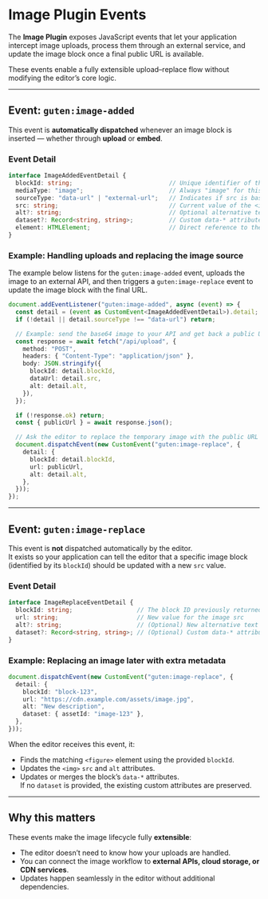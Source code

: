 # Image Plugin Events

The **Image Plugin** exposes JavaScript events that let your application intercept image uploads, process them through an external service, and update the image block once a final public URL is available.

These events enable a fully extensible upload–replace flow without modifying the editor’s core logic.

---

## Event: `guten:image-added`

This event is **automatically dispatched** whenever an image block is inserted — whether through **upload** or **embed**.

### Event Detail

```ts
interface ImageAddedEventDetail {
  blockId: string;                           // Unique identifier of the inserted block
  mediaType: "image";                        // Always "image" for this plugin
  sourceType: "data-url" | "external-url";   // Indicates if src is base64/data URL or an external HTTP(S) link
  src: string;                               // Current value of the <img> src attribute
  alt?: string;                              // Optional alternative text for the image
  dataset?: Record<string, string>;          // Custom data-* attributes applied to the block
  element: HTMLElement;                      // Direct reference to the <figure> element
}
```

### Example: Handling uploads and replacing the image source

The example below listens for the `guten:image-added` event, uploads the image to an external API, and then triggers a `guten:image-replace` event to update the image block with the final URL.

```ts
document.addEventListener("guten:image-added", async (event) => {
  const detail = (event as CustomEvent<ImageAddedEventDetail>).detail;
  if (!detail || detail.sourceType !== "data-url") return;

  // Example: send the base64 image to your API and get back a public URL
  const response = await fetch("/api/upload", {
    method: "POST",
    headers: { "Content-Type": "application/json" },
    body: JSON.stringify({
      blockId: detail.blockId,
      dataUrl: detail.src,
      alt: detail.alt,
    }),
  });

  if (!response.ok) return;
  const { publicUrl } = await response.json();

  // Ask the editor to replace the temporary image with the public URL
  document.dispatchEvent(new CustomEvent("guten:image-replace", {
    detail: {
      blockId: detail.blockId,
      url: publicUrl,
      alt: detail.alt,
    },
  }));
});
```

---

## Event: `guten:image-replace`

This event is **not** dispatched automatically by the editor.  
It exists so your application can tell the editor that a specific image block (identified by its `blockId`) should be updated with a new `src` value.

### Event Detail

```ts
interface ImageReplaceEventDetail {
  blockId: string;                  // The block ID previously returned in the "image-added" event
  url: string;                      // New value for the image src
  alt?: string;                     // (Optional) New alternative text
  dataset?: Record<string, string>; // (Optional) Custom data-* attributes to apply
}
```

### Example: Replacing an image later with extra metadata

```ts
document.dispatchEvent(new CustomEvent("guten:image-replace", {
  detail: {
    blockId: "block-123",
    url: "https://cdn.example.com/assets/image.jpg",
    alt: "New description",
    dataset: { assetId: "image-123" },
  },
}));
```

When the editor receives this event, it:
- Finds the matching `<figure>` element using the provided `blockId`.
- Updates the `<img>` `src` and `alt` attributes.
- Updates or merges the block’s `data-*` attributes.  
  If no `dataset` is provided, the existing custom attributes are preserved.

---

## Why this matters

These events make the image lifecycle fully **extensible**:
- The editor doesn’t need to know how your uploads are handled.
- You can connect the image workflow to **external APIs, cloud storage, or CDN services**.
- Updates happen seamlessly in the editor without additional dependencies.
